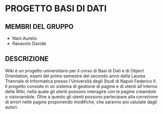 # PROGETTO BASI DI DATI

## MEMBRI DEL GRUPPO
- Nani Aurelio
- Ranavolo Davide
## DESCRIZIONE
Wiki è un progetto universitario per il corso di Basi di Dati e di Object Orientation, esami del primo semestre del secondo anno della Laurea Triennale di Informatica presso l'Università degli Studi di Napoli Federico II. Il progetto consiste in un sistema di gestione di pagine e di utenti all'interno della Wiki, nella quale gli utenti possono interagire con le pagine creandole o visionandole. Oltre a questo gli utenti possono partecipare alla correzione di errori nelle pagine proponendo modifiche, che saranno poi valutate dagli autori.
